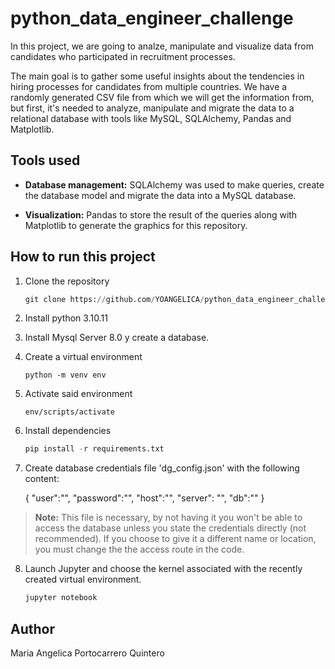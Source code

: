 # python_data_engineer_challenge
In this project, we are going to analze, manipulate and visualize data from candidates who participated in recruitment processes.

The main goal is to gather some useful insights about the tendencies in hiring processes for candidates from multiple countries. We have a randomly generated CSV file from which we will get the information from, but first, it's needed to analyze, manipulate and migrate the data to a relational database with tools like MySQL, SQLAlchemy, Pandas and Matplotlib.

## Tools used

- **Database management:** SQLAlchemy was used to make queries, create the database model and migrate the data into a MySQL database.

- **Visualization:** Pandas to store the result of the queries along with Matplotlib to generate the graphics for this repository.

## How to run this project

1. Clone the repository

    ```python
    git clone https://github.com/YOANGELICA/python_data_engineer_challenge
    ```

2. Install python 3.10.11

3. Install Mysql Server 8.0 y create a database.

4. Create a virtual environment

    `python -m venv env`

5. Activate said environment

    `env/scripts/activate`

6. Install dependencies

    ```python
    pip install -r requirements.txt
    ```

7. Create database credentials file 'dg_config.json' with the following content:

    {
        "user":"",
        "password":"",
        "host":"",
        "server": "",
        "db":""
    }

> **Note:** This file is necessary, by not having it you won't be able to access the database unless you state the credentials directly (not recommended). If you choose to give it a different name or location, you must change the the access route in the code.
> 

8. Launch Jupyter and choose the kernel associated with the recently created virtual environment.

    ```python
    jupyter notebook
    ```
 
## Author
Maria Angelica Portocarrero Quintero